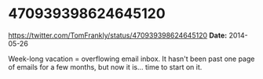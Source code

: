 # 470939398624645120
https://twitter.com/TomFrankly/status/470939398624645120
**Date:** 2014-05-26

Week-long vacation = overflowing email inbox. It hasn't been past one page of emails for a few months, but now it is... time to start on it.
